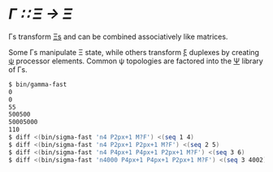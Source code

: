 # _Γ ∷ Ξ → Ξ_
Γs transform [Ξs](Xi.md) and can be combined associatively like matrices.

Some Γs manipulate Ξ state, while others transform [ξ](xi.md) duplexes by creating [ψ](psi.md) processor elements. Common ψ topologies are factored into the [Ψ](Psi.md) library of Γs.

```bash
$ bin/gamma-fast
0
0
55
500500
50005000
110
$ diff <(bin/sigma-fast 'n4 P2px+1 M?F') <(seq 1 4)
$ diff <(bin/sigma-fast 'n4 P2px+1 P2px+1 M?F') <(seq 2 5)
$ diff <(bin/sigma-fast 'n4 P4px+1 P4px+1 P2px+1 M?F') <(seq 3 6)
$ diff <(bin/sigma-fast 'n4000 P4px+1 P4px+1 P2px+1 M?F') <(seq 3 4002)
```
